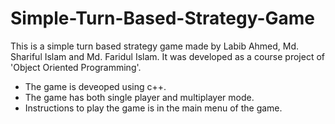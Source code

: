 # Simple-Turn-Based-Strategy-Game
This is a simple turn based strategy game made by Labib Ahmed, Md. Shariful Islam and Md. Faridul Islam. It was developed as a course project of 'Object Oriented Programming'.
+ The game is deveoped using c++.
+ The game has both single player and multiplayer mode.
+ Instructions to play the game is in the main menu of the game.

